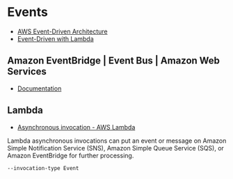 # Events

- [AWS Event-Driven Architecture](https://aws.amazon.com/event-driven-architecture/)
- [Event-Driven with Lambda](https://event-driven-architecture.workshop.aws/3-lambda.html)

## Amazon EventBridge | Event Bus | Amazon Web Services

- [Documentation](https://docs.aws.amazon.com/eventbridge)

## Lambda

- [Asynchronous invocation - AWS Lambda](https://docs.aws.amazon.com/lambda/latest/dg/invocation-async.html)

Lambda asynchronous invocations can put an event or message on Amazon Simple Notification Service (SNS), Amazon Simple
Queue Service (SQS), or Amazon EventBridge for further processing.

`--invocation-type Event`
